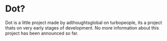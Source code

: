 # Dot?
Dot is a little project made by adthoughtsglobal on turbopeople, its a project thats on very early stages of development. No more information about this project has been announced so far.
